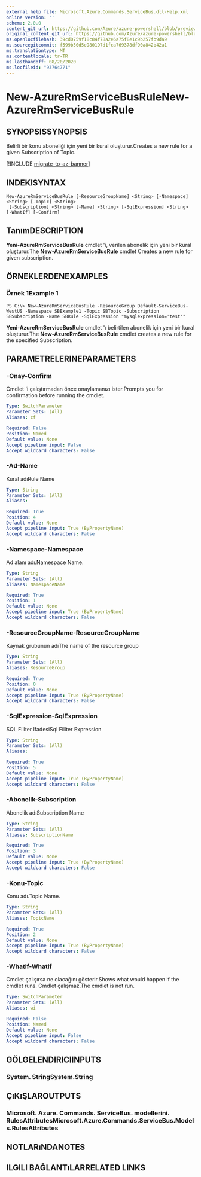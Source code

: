 ```yaml
---
external help file: Microsoft.Azure.Commands.ServiceBus.dll-Help.xml
online version: ''
schema: 2.0.0
content_git_url: https://github.com/Azure/azure-powershell/blob/preview/src/ResourceManager/ServiceBus/Commands.ServiceBus/help/New-AzureRmServiceBusRule.md
original_content_git_url: https://github.com/Azure/azure-powershell/blob/preview/src/ResourceManager/ServiceBus/Commands.ServiceBus/help/New-AzureRmServiceBusRule.md
ms.openlocfilehash: 39cd0759f18c84f78a2e6a75f8e1c9b257fb9da9
ms.sourcegitcommit: f599b50d5e980197d1fca769378df90a842b42a1
ms.translationtype: MT
ms.contentlocale: tr-TR
ms.lasthandoff: 08/20/2020
ms.locfileid: "93764771"
---
```

# <span data-ttu-id="607f2-101">New-AzureRmServiceBusRule</span><span class="sxs-lookup"><span data-stu-id="607f2-101">New-AzureRmServiceBusRule</span></span>

## <span data-ttu-id="607f2-102">SYNOPSIS</span><span class="sxs-lookup"><span data-stu-id="607f2-102">SYNOPSIS</span></span>
<span data-ttu-id="607f2-103">Belirli bir konu aboneliği için yeni bir kural oluşturur.</span><span class="sxs-lookup"><span data-stu-id="607f2-103">Creates a new rule for a given Subscription of Topic.</span></span> 

[!INCLUDE [migrate-to-az-banner](../../includes/migrate-to-az-banner.md)]

## <span data-ttu-id="607f2-104">INDEKI</span><span class="sxs-lookup"><span data-stu-id="607f2-104">SYNTAX</span></span>

```
New-AzureRmServiceBusRule [-ResourceGroupName] <String> [-Namespace] <String> [-Topic] <String>
 [-Subscription] <String> [-Name] <String> [-SqlExpression] <String> [-WhatIf] [-Confirm]
```

## <span data-ttu-id="607f2-105">Tanım</span><span class="sxs-lookup"><span data-stu-id="607f2-105">DESCRIPTION</span></span>
<span data-ttu-id="607f2-106">**Yeni-AzureRmServiceBusRule** cmdlet 'i, verilen abonelik için yeni bir kural oluşturur.</span><span class="sxs-lookup"><span data-stu-id="607f2-106">The **New-AzureRmServiceBusRule** cmdlet Creates a new rule for given subscription.</span></span>

## <span data-ttu-id="607f2-107">ÖRNEKLERDEN</span><span class="sxs-lookup"><span data-stu-id="607f2-107">EXAMPLES</span></span>

### <span data-ttu-id="607f2-108">Örnek 1</span><span class="sxs-lookup"><span data-stu-id="607f2-108">Example 1</span></span>
```
PS C:\> New-AzureRmServiceBusRule -ResourceGroup Default-ServiceBus-WestUS -Namespace SBExample1 -Topic SBTopic -Subscription SBSubscription -Name SBRule -SqlExpression "mysqlexpression='test'"
```

<span data-ttu-id="607f2-109">**Yeni-AzureRmServiceBusRule** cmdlet 'ı belirtilen abonelik için yeni bir kural oluşturur.</span><span class="sxs-lookup"><span data-stu-id="607f2-109">The **New-AzureRmServiceBusRule** cmdlet creates a new rule for the specified Subscription.</span></span>

## <span data-ttu-id="607f2-110">PARAMETRELERINE</span><span class="sxs-lookup"><span data-stu-id="607f2-110">PARAMETERS</span></span>

### <span data-ttu-id="607f2-111">-Onay</span><span class="sxs-lookup"><span data-stu-id="607f2-111">-Confirm</span></span>
<span data-ttu-id="607f2-112">Cmdlet 'i çalıştırmadan önce onaylamanızı ister.</span><span class="sxs-lookup"><span data-stu-id="607f2-112">Prompts you for confirmation before running the cmdlet.</span></span>

```yaml
Type: SwitchParameter
Parameter Sets: (All)
Aliases: cf

Required: False
Position: Named
Default value: None
Accept pipeline input: False
Accept wildcard characters: False
```

### <span data-ttu-id="607f2-113">-Ad</span><span class="sxs-lookup"><span data-stu-id="607f2-113">-Name</span></span>
<span data-ttu-id="607f2-114">Kural adı</span><span class="sxs-lookup"><span data-stu-id="607f2-114">Rule Name</span></span>

```yaml
Type: String
Parameter Sets: (All)
Aliases: 

Required: True
Position: 4
Default value: None
Accept pipeline input: True (ByPropertyName)
Accept wildcard characters: False
```

### <span data-ttu-id="607f2-115">-Namespace</span><span class="sxs-lookup"><span data-stu-id="607f2-115">-Namespace</span></span>
<span data-ttu-id="607f2-116">Ad alanı adı.</span><span class="sxs-lookup"><span data-stu-id="607f2-116">Namespace Name.</span></span>

```yaml
Type: String
Parameter Sets: (All)
Aliases: NamespaceName

Required: True
Position: 1
Default value: None
Accept pipeline input: True (ByPropertyName)
Accept wildcard characters: False
```

### <span data-ttu-id="607f2-117">-ResourceGroupName</span><span class="sxs-lookup"><span data-stu-id="607f2-117">-ResourceGroupName</span></span>
<span data-ttu-id="607f2-118">Kaynak grubunun adı</span><span class="sxs-lookup"><span data-stu-id="607f2-118">The name of the resource group</span></span>

```yaml
Type: String
Parameter Sets: (All)
Aliases: ResourceGroup

Required: True
Position: 0
Default value: None
Accept pipeline input: True (ByPropertyName)
Accept wildcard characters: False
```

### <span data-ttu-id="607f2-119">-SqlExpression</span><span class="sxs-lookup"><span data-stu-id="607f2-119">-SqlExpression</span></span>
<span data-ttu-id="607f2-120">SQL Fillter Ifadesi</span><span class="sxs-lookup"><span data-stu-id="607f2-120">Sql Fillter Expression</span></span>

```yaml
Type: String
Parameter Sets: (All)
Aliases: 

Required: True
Position: 5
Default value: None
Accept pipeline input: True (ByPropertyName)
Accept wildcard characters: False
```

### <span data-ttu-id="607f2-121">-Abonelik</span><span class="sxs-lookup"><span data-stu-id="607f2-121">-Subscription</span></span>
<span data-ttu-id="607f2-122">Abonelik adı</span><span class="sxs-lookup"><span data-stu-id="607f2-122">Subscription Name</span></span>

```yaml
Type: String
Parameter Sets: (All)
Aliases: SubscriptionName

Required: True
Position: 3
Default value: None
Accept pipeline input: True (ByPropertyName)
Accept wildcard characters: False
```

### <span data-ttu-id="607f2-123">-Konu</span><span class="sxs-lookup"><span data-stu-id="607f2-123">-Topic</span></span>
<span data-ttu-id="607f2-124">Konu adı.</span><span class="sxs-lookup"><span data-stu-id="607f2-124">Topic Name.</span></span>

```yaml
Type: String
Parameter Sets: (All)
Aliases: TopicName

Required: True
Position: 2
Default value: None
Accept pipeline input: True (ByPropertyName)
Accept wildcard characters: False
```

### <span data-ttu-id="607f2-125">-WhatIf</span><span class="sxs-lookup"><span data-stu-id="607f2-125">-WhatIf</span></span>
<span data-ttu-id="607f2-126">Cmdlet çalışırsa ne olacağını gösterir.</span><span class="sxs-lookup"><span data-stu-id="607f2-126">Shows what would happen if the cmdlet runs.</span></span>
<span data-ttu-id="607f2-127">Cmdlet çalışmaz.</span><span class="sxs-lookup"><span data-stu-id="607f2-127">The cmdlet is not run.</span></span>

```yaml
Type: SwitchParameter
Parameter Sets: (All)
Aliases: wi

Required: False
Position: Named
Default value: None
Accept pipeline input: False
Accept wildcard characters: False
```

## <span data-ttu-id="607f2-128">GÖLGELENDIRICI</span><span class="sxs-lookup"><span data-stu-id="607f2-128">INPUTS</span></span>

### <span data-ttu-id="607f2-129">System. String</span><span class="sxs-lookup"><span data-stu-id="607f2-129">System.String</span></span>


## <span data-ttu-id="607f2-130">ÇıKıŞLAR</span><span class="sxs-lookup"><span data-stu-id="607f2-130">OUTPUTS</span></span>

### <span data-ttu-id="607f2-131">Microsoft. Azure. Commands. ServiceBus. modellerini. RulesAttributes</span><span class="sxs-lookup"><span data-stu-id="607f2-131">Microsoft.Azure.Commands.ServiceBus.Models.RulesAttributes</span></span>


## <span data-ttu-id="607f2-132">NOTLARıNDA</span><span class="sxs-lookup"><span data-stu-id="607f2-132">NOTES</span></span>

## <span data-ttu-id="607f2-133">ILGILI BAĞLANTıLAR</span><span class="sxs-lookup"><span data-stu-id="607f2-133">RELATED LINKS</span></span>

